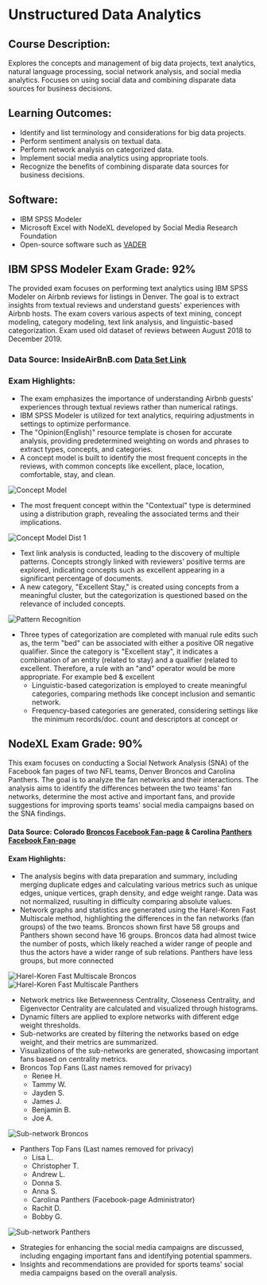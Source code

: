 # Unstructured Data Analytics

## Course Description:
Explores the concepts and management of big data projects, text analytics, natural language processing, social network analysis, and social media analytics. Focuses on using social data and combining disparate data sources for business decisions.

## Learning Outcomes:
- Identify and list terminology and considerations for big data projects.
- Perform sentiment analysis on textual data.
- Perform network analysis on categorized data.
- Implement social media analytics using appropriate tools.
- Recognize the benefits of combining disparate data sources for business decisions.

## Software:
- IBM SPSS Modeler
- Microsoft Excel with NodeXL developed by Social Media Research Foundation
- Open-source software such as [VADER](https://github.com/cjhutto/vaderSentiment)

## IBM SPSS Modeler Exam Grade: 92%
The provided exam focuses on performing text analytics using IBM SPSS Modeler on Airbnb reviews for listings in Denver. The goal is to extract insights from textual reviews and understand guests' experiences with Airbnb hosts. The exam covers various aspects of text mining, concept modeling, category modeling, text link analysis, and linguistic-based categorization. Exam used old dataset of reviews between August 2018 to December 2019.

### Data Source: InsideAirBnB.com [Data Set Link](http://insideairbnb.com/get-the-data/)

### Exam Highlights:
- The exam emphasizes the importance of understanding Airbnb guests' experiences through textual reviews rather than numerical ratings.
- IBM SPSS Modeler is utilized for text analytics, requiring adjustments in settings to optimize performance.
- The "Opinion(English)" resource template is chosen for accurate analysis, providing predetermined weighting on words and phrases to extract types, concepts, and categories.
- A concept model is built to identify the most frequent concepts in the reviews, with common concepts like excellent, place, location, comfortable, stay, and clean. 

![Concept Model](https://user-images.githubusercontent.com/121822843/235010444-2179bbf4-1cc3-42a5-bd4d-fcc5c2411cfe.png)

- The most frequent concept within the "Contextual" type is determined using a distribution graph, revealing the associated terms and their implications.

![Concept Model Dist 1](https://user-images.githubusercontent.com/121822843/235010960-a637b26a-ebb7-4c9e-9149-b38e56e30e21.png) 

- Text link analysis is conducted, leading to the discovery of multiple patterns. Concepts strongly linked with reviewers' positive terms are explored, indicating concepts such as excellent appearing in a significant percentage of documents.
- A new category, "Excellent Stay," is created using concepts from a meaningful cluster, but the categorization is questioned based on the relevance of included concepts.

![Pattern Recognition](https://user-images.githubusercontent.com/121822843/235011735-fc71cade-56ce-4aaf-839d-34eb57369aae.png)

- Three types of categorization are completed with manual rule edits such as, the term "bed" can be associated with either a positive OR negative qualifier. Since the category is "Excellent stay", it indicates a combination of an entity (related to stay) and a qualifier (related to excellent. Therefore, a rule with an "and" operator would be more appropriate. For example bed & excellent 
  - Linguistic-based categorization is employed to create meaningful categories, comparing methods like concept inclusion and semantic network.
  - Frequency-based categories are generated, considering settings like the minimum records/doc. count and descriptors at concept or

## NodeXL Exam Grade: 90%
This exam focuses on conducting a Social Network Analysis (SNA) of the Facebook fan pages of two NFL teams, Denver Broncos and Carolina Panthers. The goal is to analyze the fan networks and their interactions. The analysis aims to identify the differences between the two teams' fan networks, determine the most active and important fans, and provide suggestions for improving sports teams' social media campaigns based on the SNA findings.

#### Data Source: Colorado [Broncos Facebook Fan-page](https://www.facebook.com/Broncos) & Carolina [Panthers Facebook Fan-page](https://www.facebook.com/CarolinaPanthers)

#### Exam Highlights: 
- The analysis begins with data preparation and summary, including merging duplicate edges and calculating various metrics such as unique edges, unique vertices, graph density, and edge weight range. Data was not normalized, rusulting in difficulty comparing absolute values.
- Network graphs and statistics are generated using the Harel-Koren Fast Multiscale method, highlighting the differences in the fan networks (fan groups) of the two teams. Broncos shown first have 58 groups and Panthers shown second have 16 groups. Broncos data had almost twice the number of posts, which likely reached a wider range of people and thus the actors have a wider range of sub relations. Panthers have less groups, but more connected

![Harel-Koren Fast Multiscale Broncos](https://user-images.githubusercontent.com/121822843/235029559-0b973398-1e99-4c27-9d5a-a298e0c83d21.png)
![Harel-Koren Fast Multiscale Panthers](https://user-images.githubusercontent.com/121822843/235029563-48042ec0-be7d-4515-91b3-86325f1b9c82.png)

- Network metrics like Betweenness Centrality, Closeness Centrality, and Eigenvector Centrality are calculated and visualized through histograms.
- Dynamic filters are applied to explore networks with different edge weight thresholds.
- Sub-networks are created by filtering the networks based on edge weight, and their metrics are summarized.
- Visualizations of the sub-networks are generated, showcasing important fans based on centrality metrics.
- Broncos Top Fans (Last names removed for privacy)
  - Renee H.
  - Tammy W.
  - Jayden S.
  - James J.
  - Benjamin B.
  - Joe A.

![Sub-network Broncos](https://user-images.githubusercontent.com/121822843/235030897-dbaa0a56-4d51-4a8b-b712-3c3ecf988d21.png)

- Panthers Top Fans (Last names removed for privacy)
  - Lisa L.
  - Christopher T.
  - Andrew L.
  - Donna S.
  - Anna S.
  - Carolina Panthers (Facebook-page Administrator)
  - Rachit D.
  - Bobby G.

![Sub-network Panthers](https://user-images.githubusercontent.com/121822843/235030900-6f57e0f4-a1c8-4761-bf3c-ec7f90d3e226.png)

- Strategies for enhancing the social media campaigns are discussed, including engaging important fans and identifying potential spammers.
- Insights and recommendations are provided for sports teams' social media campaigns based on the overall analysis.
